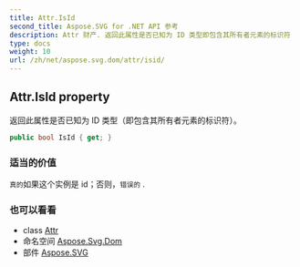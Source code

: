 ```yaml
---
title: Attr.IsId
second_title: Aspose.SVG for .NET API 参考
description: Attr 财产. 返回此属性是否已知为 ID 类型即包含其所有者元素的标识符
type: docs
weight: 10
url: /zh/net/aspose.svg.dom/attr/isid/
---
```

## Attr.IsId property

返回此属性是否已知为 ID 类型（即包含其所有者元素的标识符）。

```csharp
public bool IsId { get; }
```

### 适当的价值

`真的`如果这个实例是 id；否则，`错误的` .

### 也可以看看

* class [Attr](../)
* 命名空间 [Aspose.Svg.Dom](../../attr/)
* 部件 [Aspose.SVG](../../../)


